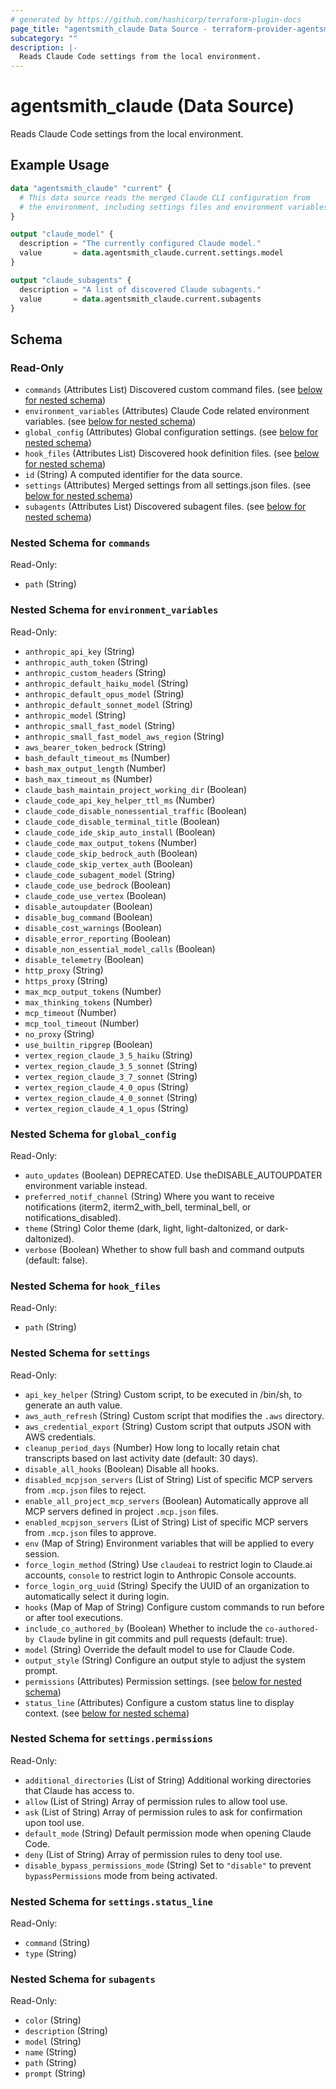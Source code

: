 ```yaml
---
# generated by https://github.com/hashicorp/terraform-plugin-docs
page_title: "agentsmith_claude Data Source - terraform-provider-agentsmith"
subcategory: ""
description: |-
  Reads Claude Code settings from the local environment.
---
```


# agentsmith_claude (Data Source)

Reads Claude Code settings from the local environment.

## Example Usage

```terraform
data "agentsmith_claude" "current" {
  # This data source reads the merged Claude CLI configuration from
  # the environment, including settings files and environment variables.
}

output "claude_model" {
  description = "The currently configured Claude model."
  value       = data.agentsmith_claude.current.settings.model
}

output "claude_subagents" {
  description = "A list of discovered Claude subagents."
  value       = data.agentsmith_claude.current.subagents
}
```

<!-- schema generated by tfplugindocs -->
## Schema

### Read-Only

- `commands` (Attributes List) Discovered custom command files. (see [below for nested schema](#nestedatt--commands))
- `environment_variables` (Attributes) Claude Code related environment variables. (see [below for nested schema](#nestedatt--environment_variables))
- `global_config` (Attributes) Global configuration settings. (see [below for nested schema](#nestedatt--global_config))
- `hook_files` (Attributes List) Discovered hook definition files. (see [below for nested schema](#nestedatt--hook_files))
- `id` (String) A computed identifier for the data source.
- `settings` (Attributes) Merged settings from all settings.json files. (see [below for nested schema](#nestedatt--settings))
- `subagents` (Attributes List) Discovered subagent files. (see [below for nested schema](#nestedatt--subagents))

<a id="nestedatt--commands"></a>
### Nested Schema for `commands`

Read-Only:

- `path` (String)


<a id="nestedatt--environment_variables"></a>
### Nested Schema for `environment_variables`

Read-Only:

- `anthropic_api_key` (String)
- `anthropic_auth_token` (String)
- `anthropic_custom_headers` (String)
- `anthropic_default_haiku_model` (String)
- `anthropic_default_opus_model` (String)
- `anthropic_default_sonnet_model` (String)
- `anthropic_model` (String)
- `anthropic_small_fast_model` (String)
- `anthropic_small_fast_model_aws_region` (String)
- `aws_bearer_token_bedrock` (String)
- `bash_default_timeout_ms` (Number)
- `bash_max_output_length` (Number)
- `bash_max_timeout_ms` (Number)
- `claude_bash_maintain_project_working_dir` (Boolean)
- `claude_code_api_key_helper_ttl_ms` (Number)
- `claude_code_disable_nonessential_traffic` (Boolean)
- `claude_code_disable_terminal_title` (Boolean)
- `claude_code_ide_skip_auto_install` (Boolean)
- `claude_code_max_output_tokens` (Number)
- `claude_code_skip_bedrock_auth` (Boolean)
- `claude_code_skip_vertex_auth` (Boolean)
- `claude_code_subagent_model` (String)
- `claude_code_use_bedrock` (Boolean)
- `claude_code_use_vertex` (Boolean)
- `disable_autoupdater` (Boolean)
- `disable_bug_command` (Boolean)
- `disable_cost_warnings` (Boolean)
- `disable_error_reporting` (Boolean)
- `disable_non_essential_model_calls` (Boolean)
- `disable_telemetry` (Boolean)
- `http_proxy` (String)
- `https_proxy` (String)
- `max_mcp_output_tokens` (Number)
- `max_thinking_tokens` (Number)
- `mcp_timeout` (Number)
- `mcp_tool_timeout` (Number)
- `no_proxy` (String)
- `use_builtin_ripgrep` (Boolean)
- `vertex_region_claude_3_5_haiku` (String)
- `vertex_region_claude_3_5_sonnet` (String)
- `vertex_region_claude_3_7_sonnet` (String)
- `vertex_region_claude_4_0_opus` (String)
- `vertex_region_claude_4_0_sonnet` (String)
- `vertex_region_claude_4_1_opus` (String)


<a id="nestedatt--global_config"></a>
### Nested Schema for `global_config`

Read-Only:

- `auto_updates` (Boolean) DEPRECATED. Use theDISABLE_AUTOUPDATER environment variable instead.
- `preferred_notif_channel` (String) Where you want to receive notifications (iterm2, iterm2_with_bell, terminal_bell, or notifications_disabled).
- `theme` (String) Color theme (dark, light, light-daltonized, or dark-daltonized).
- `verbose` (Boolean) Whether to show full bash and command outputs (default: false).


<a id="nestedatt--hook_files"></a>
### Nested Schema for `hook_files`

Read-Only:

- `path` (String)


<a id="nestedatt--settings"></a>
### Nested Schema for `settings`

Read-Only:

- `api_key_helper` (String) Custom script, to be executed in /bin/sh, to generate an auth value.
- `aws_auth_refresh` (String) Custom script that modifies the `.aws` directory.
- `aws_credential_export` (String) Custom script that outputs JSON with AWS credentials.
- `cleanup_period_days` (Number) How long to locally retain chat transcripts based on last activity date (default: 30 days).
- `disable_all_hooks` (Boolean) Disable all hooks.
- `disabled_mcpjson_servers` (List of String) List of specific MCP servers from `.mcp.json` files to reject.
- `enable_all_project_mcp_servers` (Boolean) Automatically approve all MCP servers defined in project `.mcp.json` files.
- `enabled_mcpjson_servers` (List of String) List of specific MCP servers from `.mcp.json` files to approve.
- `env` (Map of String) Environment variables that will be applied to every session.
- `force_login_method` (String) Use `claudeai` to restrict login to Claude.ai accounts, `console` to restrict login to Anthropic Console accounts.
- `force_login_org_uuid` (String) Specify the UUID of an organization to automatically select it during login.
- `hooks` (Map of Map of String) Configure custom commands to run before or after tool executions.
- `include_co_authored_by` (Boolean) Whether to include the `co-authored-by Claude` byline in git commits and pull requests (default: true).
- `model` (String) Override the default model to use for Claude Code.
- `output_style` (String) Configure an output style to adjust the system prompt.
- `permissions` (Attributes) Permission settings. (see [below for nested schema](#nestedatt--settings--permissions))
- `status_line` (Attributes) Configure a custom status line to display context. (see [below for nested schema](#nestedatt--settings--status_line))

<a id="nestedatt--settings--permissions"></a>
### Nested Schema for `settings.permissions`

Read-Only:

- `additional_directories` (List of String) Additional working directories that Claude has access to.
- `allow` (List of String) Array of permission rules to allow tool use.
- `ask` (List of String) Array of permission rules to ask for confirmation upon tool use.
- `default_mode` (String) Default permission mode when opening Claude Code.
- `deny` (List of String) Array of permission rules to deny tool use.
- `disable_bypass_permissions_mode` (String) Set to `"disable"` to prevent `bypassPermissions` mode from being activated.


<a id="nestedatt--settings--status_line"></a>
### Nested Schema for `settings.status_line`

Read-Only:

- `command` (String)
- `type` (String)



<a id="nestedatt--subagents"></a>
### Nested Schema for `subagents`

Read-Only:

- `color` (String)
- `description` (String)
- `model` (String)
- `name` (String)
- `path` (String)
- `prompt` (String)
